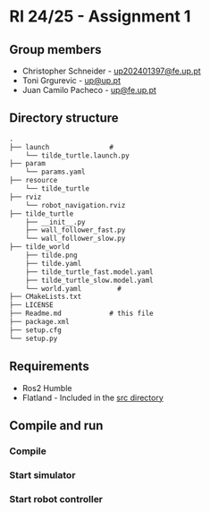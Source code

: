 # RI 24/25 - Assignment 1

## Group members

- Christopher Schneider - <up202401397@fe.up.pt>
- Toni Grgurevic - <up@up.pt>
- Juan Camilo Pacheco - <up@fe.up.pt>

## Directory structure

```txt
.
├── launch               #
    └── tilde_turtle.launch.py
├── param
    └── params.yaml
├── resource
    └── tilde_turtle
├── rviz
    └── robot_navigation.rviz
├── tilde_turtle
    ├── __init__.py
    ├── wall_follower_fast.py
    └── wall_follower_slow.py
├── tilde_world
    ├── tilde.png
    ├── tilde.yaml
    ├── tilde_turtle_fast.model.yaml
    ├── tilde_turtle_slow.model.yaml
    └── world.yaml         #
├── CMakeLists.txt
├── LICENSE     
├── Readme.md            # this file
├── package.xml
├── setup.cfg
└── setup.py
```

## Requirements

- Ros2 Humble 
- Flatland - Included in the [src directory](./src)

## Compile and run

### Compile


### Start simulator


### Start robot controller

